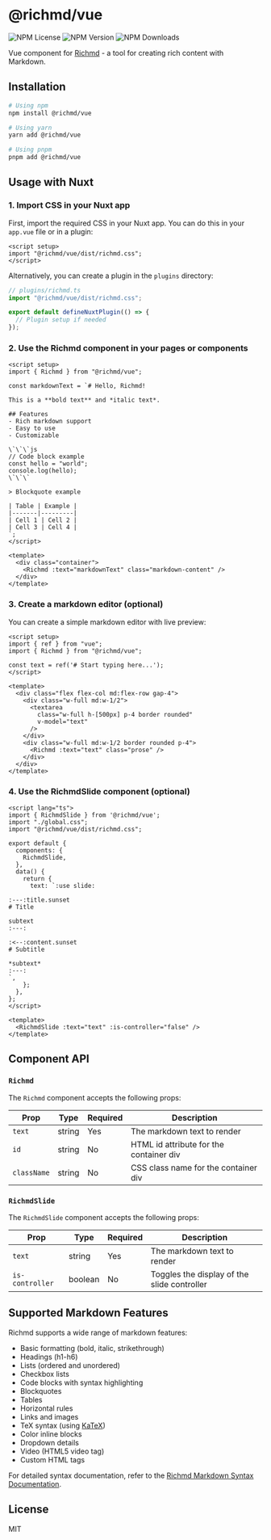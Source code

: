 # @richmd/vue

![NPM License](https://img.shields.io/npm/l/%40richmd%2Fvue)
![NPM Version](https://img.shields.io/npm/v/%40richmd%2Fvue)
![NPM Downloads](https://img.shields.io/npm/dw/%40richmd%2Fvue)

Vue component for [Richmd](https://github.com/richmd/core) - a tool for creating rich content with Markdown.

## Installation

```bash
# Using npm
npm install @richmd/vue

# Using yarn
yarn add @richmd/vue

# Using pnpm
pnpm add @richmd/vue
```

## Usage with Nuxt

### 1. Import CSS in your Nuxt app

First, import the required CSS in your Nuxt app. You can do this in your `app.vue` file or in a plugin:

```vue
<script setup>
import "@richmd/vue/dist/richmd.css";
</script>
```

Alternatively, you can create a plugin in the `plugins` directory:

```ts
// plugins/richmd.ts
import "@richmd/vue/dist/richmd.css";

export default defineNuxtPlugin(() => {
  // Plugin setup if needed
});
```

### 2. Use the Richmd component in your pages or components

```vue
<script setup>
import { Richmd } from "@richmd/vue";

const markdownText = `# Hello, Richmd!

This is a **bold text** and *italic text*.

## Features
- Rich markdown support
- Easy to use
- Customizable

\`\`\`js
// Code block example
const hello = "world";
console.log(hello);
\`\`\`

> Blockquote example

| Table | Example |
|-------|---------|
| Cell 1 | Cell 2 |
| Cell 3 | Cell 4 |
`;
</script>

<template>
  <div class="container">
    <Richmd :text="markdownText" class="markdown-content" />
  </div>
</template>
```

### 3. Create a markdown editor (optional)

You can create a simple markdown editor with live preview:

```vue
<script setup>
import { ref } from "vue";
import { Richmd } from "@richmd/vue";

const text = ref('# Start typing here...');
</script>

<template>
  <div class="flex flex-col md:flex-row gap-4">
    <div class="w-full md:w-1/2">
      <textarea 
        class="w-full h-[500px] p-4 border rounded"
        v-model="text"
      />
    </div>
    <div class="w-full md:w-1/2 border rounded p-4">
      <Richmd :text="text" class="prose" />
    </div>
  </div>
</template>
```

### 4. Use the RichmdSlide component (optional)

```vue
<script lang="ts">
import { RichmdSlide } from '@richmd/vue';
import "./global.css";
import "@richmd/vue/dist/richmd.css";

export default {
  components: {
    RichmdSlide,
  },
  data() {
    return {
      text: `:use slide:

:---:title.sunset
# Title

subtext
:---:

:<--:content.sunset
# Subtitle

*subtext*
:---:
`,
    };
  },
};
</script>

<template>
  <RichmdSlide :text="text" :is-controller="false" />
</template>
```

## Component API

### `Richmd`

The `Richmd` component accepts the following props:

| Prop | Type | Required | Description |
|------|------|----------|-------------|
| `text` | string | Yes | The markdown text to render |
| `id` | string | No | HTML id attribute for the container div |
| `className` | string | No | CSS class name for the container div |

### `RichmdSlide`

The `RichmdSlide` component accepts the following props:

| Prop | Type | Required | Description |
|------|------|----------|-------------|
| `text` | string | Yes | The markdown text to render |
| `is-controller` | boolean | No | Toggles the display of the slide controller |

## Supported Markdown Features

Richmd supports a wide range of markdown features:

- Basic formatting (bold, italic, strikethrough)
- Headings (h1-h6)
- Lists (ordered and unordered)
- Checkbox lists
- Code blocks with syntax highlighting
- Blockquotes
- Tables
- Horizontal rules
- Links and images
- TeX syntax (using [KaTeX](https://katex.org/))
- Color inline blocks
- Dropdown details
- Video (HTML5 video tag)
- Custom HTML tags

For detailed syntax documentation, refer to the [Richmd Markdown Syntax Documentation](https://github.com/richmd/core/blob/main/docs/md-syntax.md).

## License

MIT
